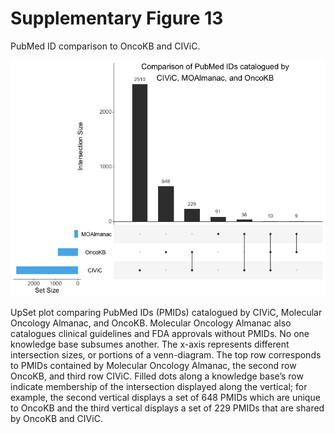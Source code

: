 # Supplementary Figure 13
PubMed ID comparison to OncoKB and CIViC.

![Supplementary Figure 13](supplementary-figure-13.png)

UpSet plot comparing PubMed IDs (PMIDs) catalogued by CIViC, Molecular Oncology Almanac, and OncoKB. Molecular Oncology Almanac also catalogues clinical guidelines and FDA approvals without PMIDs. No one knowledge base subsumes another. The x-axis represents different intersection sizes, or portions of a venn-diagram. The top row corresponds to PMIDs contained by Molecular Oncology Almanac, the second row OncoKB, and third row CIViC. Filled dots along a knowledge base’s row indicate membership of the intersection displayed along the vertical; for example, the second vertical displays a set of 648 PMIDs which are unique to OncoKB and the third vertical displays a set of 229 PMIDs that are shared by OncoKB and CIViC. 

